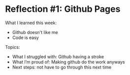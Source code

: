 # Reflection #1: Github Pages
What I learned this week:
 - Github doesn't like me
 - Code is easy 

Topics:
- What I struggled with: Github having a stroke
- What I’m proud of: Making github do the work anyways
- Next steps: not have to go through this next time


